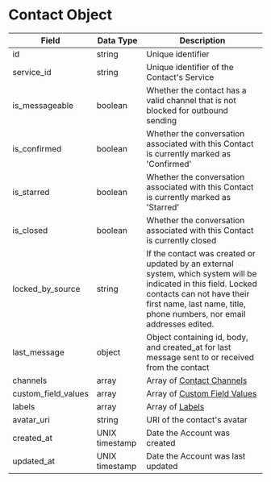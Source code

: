 # Contact Object

Field | Data Type | Description
--- | --- | ---
id | string | Unique identifier
service_id | string | Unique identifier of the Contact's Service 
is_messageable | boolean | Whether the contact has a valid channel that is not blocked for outbound sending
is_confirmed | boolean | Whether the conversation associated with this Contact is currently marked as 'Confirmed'
is_starred | boolean | Whether the conversation associated with this Contact is currently marked as 'Starred'
is_closed | boolean | Whether the conversation associated with this Contact is currently closed
locked_by_source | string | If the contact was created or updated by an external system, which system will be indicated in this field. Locked contacts can not have their first name, last name, title, phone numbers, nor email addresses edited.
last_message | object | Object containing id, body, and created_at for last message sent to or received from the contact
channels | array | Array of [Contact Channels]
custom_field_values | array | Array of [Custom Field Values]
labels | array | Array of [Labels]
avatar_uri | string | URI of the contact's avatar
created_at | UNIX timestamp | Date the Account was created
updated_at | UNIX timestamp | Date the Account was last updated



[Contact Channels]: /contact_channels//README.md
[Custom Field Values]: /custom_field_values/README.md
[Labels]: /labels/README.md
